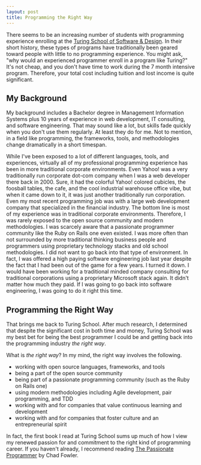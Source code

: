 ```yaml
---
layout: post
title: Programming the Right Way
---
```


There seems to be an increasing number of students with programming experience enrolling at the <a href="http://turing.io/">Turing School
of Software &amp; Design</a>. In their short history, these types of programs have traditionally been geared toward
people with little to no programming experience. You might ask, "why would an experienced programmer enroll in a program like Turing?" It's not
cheap, and you don't have time to work during the 7 month intensive program. Therefore, your
total cost including tuition and lost income is quite significant.

## My Background
My background includes a Bachelor degree in Management Information Systems plus
10 years of experience in web development, IT consulting, and software
engineering. That may sound like a lot, but skills fade quickly when you don't
use them regularly. At least they do for me. Not to mention, in a field like programming, the frameworks, tools, and methodologies change dramatically in a short timespan.

While I've been exposed to a lot of different languages, tools, and experiences,
virtually all of my professional programming experience has been in more
traditional corporate
environments. Even Yahoo! was a very traditionally run corporate dot-com
company when I was a web developer there back in 2000. Sure, it had the colorful Yahoo! colored cubicles, the foosball tables,
the cafe, and the cool industrial warehouse office vibe, but when it came down to it,
it was just another traditionally run corporation. Even my most recent programming job was
with a large web development company that specialized in the financial industry.
The bottom line is most of my experience was in traditional corporate
environments. Therefore, I was rarely exposed to the open source community and
modern
methodologies. I was scarcely aware that a passionate programmer community like the Ruby on Rails one even existed. I
was more often than not surrounded by more traditional thinking business people and
programmers using proprietary technology stacks and old school methodologies. I did not
want to go back into that type of environment. In fact, I was offered a high paying software engineering job last year despite the fact that I had been out of the game for a few years. I turned it down. I would have been working for a traditional minded company consulting for traditional corporations using a proprietary Microsoft stack again. It didn't matter how much they paid. If I was going to go back into software engineering, I was going to do it right this time.

## Programming the Right Way
That brings me back to Turing School. After much research, I determined that
despite the significant cost in both time and money, Turing School  was my best
bet for being the best programmer I could be and getting back into the programming industry *the right way*.

What is *the right way*? In my mind, the right way involves the following.

- working with open source languages, frameworks, and tools
- being a part of the open source community
- being part of a passionate programming community (such as the Ruby on Rails one)
- using modern methodologies including Agile development, pair programming, and TDD
- working with and for companies that value continuous learning and development
- working with and for companies that foster culture and an entrepreneurial spirit

In fact, the first book I read at Turing School
sums up much of how I view my renewed passion for and commitment to the right kind of programming career. If
you haven't already, I recommend reading <a
href="https://pragprog.com/book/cfcar2/the-passionate-programmer">The Passionate Programmer</a> by Chad
Fowler.
